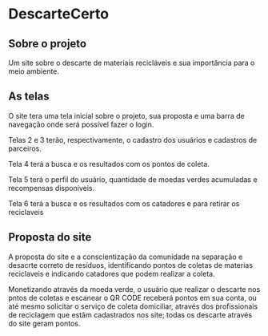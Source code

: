 ﻿# DescarteCerto

## Sobre o projeto
Um site sobre o descarte de materiais recicláveis e sua importância para o meio ambiente. 

## As telas 
O site tera uma tela inicial sobre o projeto, sua proposta e uma barra de navegação onde será possível fazer o login.

Telas 2 e 3 terão, respectivamente, o cadastro dos usuários e cadastros de parceiros.

Tela 4 terá a busca e os resultados com os pontos de coleta.

Tela 5 terá o perfil do usuário, quantidade de moedas verdes acumuladas e recompensas disponíveis.

Tela 6 terá a busca e os resultados com os catadores e para retirar os reciclaveis

## Proposta do site

A proposta do site  e a conscientização da comunidade na separação e desacrte correto de resíduos, identificando  pontos de coletas de materias reciclaveis e indicando catadores que podem realizar a coleta.

Monetizando através da moeda verde, o usuário que realizar o descarte nos pntos de coletas e escanear o QR CODE receberá pontos em sua conta, ou até mesmo solicitar o serviço de coleta domiciliar, através dos profissionais de reciclagem que estãm cadastrados nos site;  todas  os descarte  através do site geram pontos.
